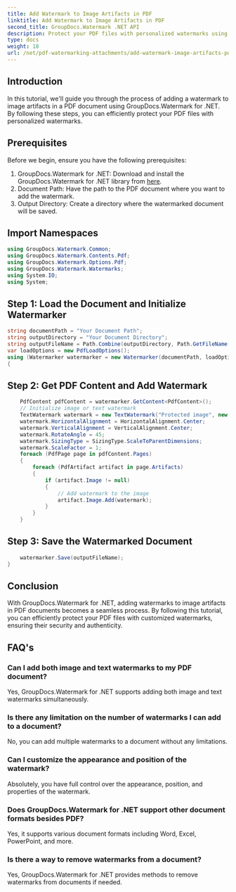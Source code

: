 ```yaml
---
title: Add Watermark to Image Artifacts in PDF
linktitle: Add Watermark to Image Artifacts in PDF
second_title: GroupDocs.Watermark .NET API
description: Protect your PDF files with personalized watermarks using GroupDocs.Watermark for .NET. Easily add text or image watermarks to image artifacts in PDF documents.
type: docs
weight: 18
url: /net/pdf-watermarking-attachments/add-watermark-image-artifacts-pdf/
---
```

## Introduction
In this tutorial, we'll guide you through the process of adding a watermark to image artifacts in a PDF document using GroupDocs.Watermark for .NET. By following these steps, you can efficiently protect your PDF files with personalized watermarks.
## Prerequisites
Before we begin, ensure you have the following prerequisites:
1. GroupDocs.Watermark for .NET: Download and install the GroupDocs.Watermark for .NET library from [here](https://releases.groupdocs.com/Watermark/net/).
2. Document Path: Have the path to the PDF document where you want to add the watermark.
3. Output Directory: Create a directory where the watermarked document will be saved.

## Import Namespaces
```csharp
using GroupDocs.Watermark.Common;
using GroupDocs.Watermark.Contents.Pdf;
using GroupDocs.Watermark.Options.Pdf;
using GroupDocs.Watermark.Watermarks;
using System.IO;
using System;
```
## Step 1: Load the Document and Initialize Watermarker
```csharp
string documentPath = "Your Document Path";
string outputDirectory = "Your Document Directory";
string outputFileName = Path.Combine(outputDirectory, Path.GetFileName(documentPath));
var loadOptions = new PdfLoadOptions();
using (Watermarker watermarker = new Watermarker(documentPath, loadOptions))
{
```
## Step 2: Get PDF Content and Add Watermark
```csharp
	PdfContent pdfContent = watermarker.GetContent<PdfContent>();
	// Initialize image or text watermark
	TextWatermark watermark = new TextWatermark("Protected image", new Font("Arial", 8));
	watermark.HorizontalAlignment = HorizontalAlignment.Center;
	watermark.VerticalAlignment = VerticalAlignment.Center;
	watermark.RotateAngle = 45;
	watermark.SizingType = SizingType.ScaleToParentDimensions;
	watermark.ScaleFactor = 1;
	foreach (PdfPage page in pdfContent.Pages)
	{
		foreach (PdfArtifact artifact in page.Artifacts)
		{
			if (artifact.Image != null)
			{
				// Add watermark to the image
				artifact.Image.Add(watermark);
			}
		}
	}
```
## Step 3: Save the Watermarked Document
```csharp
	watermarker.Save(outputFileName);
}
```

## Conclusion
With GroupDocs.Watermark for .NET, adding watermarks to image artifacts in PDF documents becomes a seamless process. By following this tutorial, you can efficiently protect your PDF files with customized watermarks, ensuring their security and authenticity.
## FAQ's
### Can I add both image and text watermarks to my PDF document?
Yes, GroupDocs.Watermark for .NET supports adding both image and text watermarks simultaneously.
### Is there any limitation on the number of watermarks I can add to a document?
No, you can add multiple watermarks to a document without any limitations.
### Can I customize the appearance and position of the watermark?
Absolutely, you have full control over the appearance, position, and properties of the watermark.
### Does GroupDocs.Watermark for .NET support other document formats besides PDF?
Yes, it supports various document formats including Word, Excel, PowerPoint, and more.
### Is there a way to remove watermarks from a document?
Yes, GroupDocs.Watermark for .NET provides methods to remove watermarks from documents if needed.
